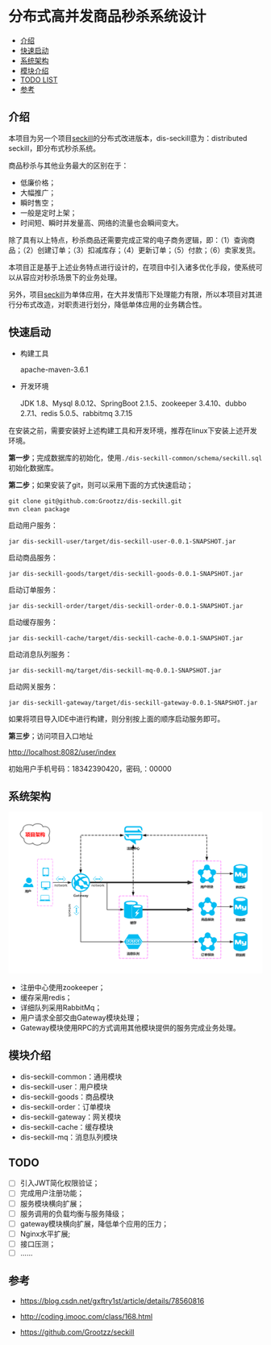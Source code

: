 # 分布式高并发商品秒杀系统设计

- [介绍](#介绍)
- [快速启动](#快速启动)
- [系统架构](#系统架构)
- [模块介绍](#模块介绍)
- [TODO LIST](#TODO)
- [参考](#参考)

## 介绍

本项目为另一个项目[seckill](https://github.com/Grootzz/seckill)的分布式改进版本，dis-seckill意为：distributed seckill，即分布式秒杀系统。

商品秒杀与其他业务最大的区别在于：

- 低廉价格；
- 大幅推广；
- 瞬时售空；
- 一般是定时上架；
- 时间短、瞬时并发量高、网络的流量也会瞬间变大。

除了具有以上特点，秒杀商品还需要完成正常的电子商务逻辑，即：（1）查询商品；（2）创建订单；（3）扣减库存；（4）更新订单；（5）付款；（6）卖家发货。

本项目正是基于上述业务特点进行设计的，在项目中引入诸多优化手段，使系统可以从容应对秒杀场景下的业务处理。

另外，项目[seckill](https://github.com/Grootzz/seckill)为单体应用，在大并发情形下处理能力有限，所以本项目对其进行分布式改造，对职责进行划分，降低单体应用的业务耦合性。

## 快速启动

- 构建工具

  apache-maven-3.6.1

- 开发环境

  JDK 1.8、Mysql 8.0.12、SpringBoot 2.1.5、zookeeper 3.4.10、dubbo 2.7.1、redis 5.0.5、rabbitmq 3.7.15

在安装之前，需要安装好上述构建工具和开发环境，推荐在linux下安装上述开发环境。

**第一步**；完成数据库的初始化，使用`./dis-seckill-common/schema/seckill.sql`初始化数据库。

**第二步**；如果安装了git，则可以采用下面的方式快速启动；

```properties
git clone git@github.com:Grootzz/dis-seckill.git
mvn clean package
```

启动用户服务：

```properties
jar dis-seckill-user/target/dis-seckill-user-0.0.1-SNAPSHOT.jar
```

启动商品服务：

```properties
jar dis-seckill-goods/target/dis-seckill-goods-0.0.1-SNAPSHOT.jar
```

启动订单服务：

```properties
jar dis-seckill-order/target/dis-seckill-order-0.0.1-SNAPSHOT.jar
```

启动缓存服务：

```properties
jar dis-seckill-cache/target/dis-seckill-cache-0.0.1-SNAPSHOT.jar
```

启动消息队列服务：

```properties
jar dis-seckill-mq/target/dis-seckill-mq-0.0.1-SNAPSHOT.jar
```

启动网关服务：

```properties
jar dis-seckill-gateway/target/dis-seckill-gateway-0.0.1-SNAPSHOT.jar
```

如果将项目导入IDE中进行构建，则分别按上面的顺序启动服务即可。

**第三步**；访问项目入口地址

<http://localhost:8082/user/index>

初始用户手机号码：18342390420，密码,：00000

## 系统架构

![系统架构](doc/assets/系统架构.png)

- 注册中心使用zookeeper；
- 缓存采用redis；
- 详细队列采用RabbitMq；
- 用户请求全部交由Gateway模块处理；
- Gateway模块使用RPC的方式调用其他模块提供的服务完成业务处理。

## 模块介绍

- dis-seckill-common：通用模块
- dis-seckill-user：用户模块
- dis-seckill-goods：商品模块
- dis-seckill-order：订单模块
- dis-seckill-gateway：网关模块
- dis-seckill-cache：缓存模块
- dis-seckill-mq：消息队列模块

## TODO

- [ ] 引入JWT简化权限验证；
- [ ] 完成用户注册功能；
- [ ] 服务模块横向扩展；
- [ ] 服务调用的负载均衡与服务降级；
- [ ] gateway模块横向扩展，降低单个应用的压力；
- [ ] Nginx水平扩展;
- [ ] 接口压测；
- [ ] ......

## 参考

- <https://blog.csdn.net/gxftry1st/article/details/78560816>

- <http://coding.imooc.com/class/168.html>
- <https://github.com/Grootzz/seckill>

